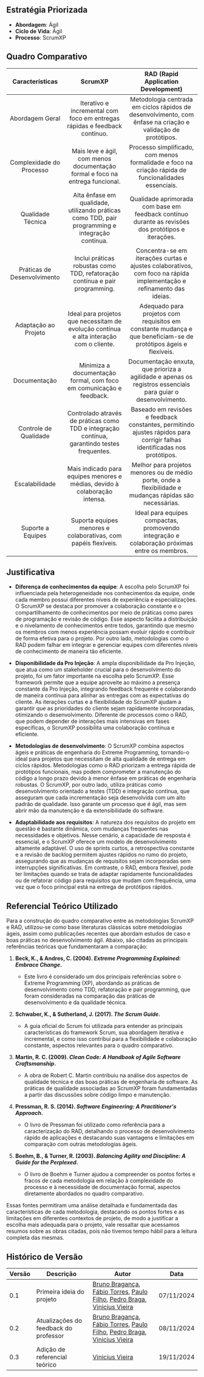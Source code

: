 ## Estratégia Priorizada 

- **Abordagem**: Ágil
- **Ciclo de Vida**: Ágil
- **Processo**: ScrumXP


## Quadro Comparativo

|       Características       |                                             ScrumXP                                             |                                           RAD (Rapid Application Development)                                            |
| :-------------------------: | :---------------------------------------------------------------------------------------------: | :----------------------------------------------------------------------------------------------------------------------: |
|       Abordagem Geral       |            Iterativo e incremental com foco em entregas rápidas e feedback contínuo.            |       Metodologia centrada em ciclos rápidos de desenvolvimento, com ênfase na criação e validação de protótipos.        |
|  Complexidade do Processo   |          Mais leve e ágil, com menos documentação formal e foco na entrega funcional.           |           Processo simplificado, com menos formalidade e foco na criação rápida de funcionalidades essenciais.           |
|      Qualidade Técnica      | Alta ênfase em qualidade, utilizando práticas como TDD, pair programming e integração contínua. |            Qualidade aprimorada com base em feedback contínuo durante as revisões dos protótipos e iterações.            |
| Práticas de Desenvolvimento |           Inclui práticas robustas como TDD, refatoração contínua e pair programming.           |   Concentra-se em iterações curtas e ajustes colaborativos, com foco na rápida implementação e refinamento das ideias.   |
|    Adaptação ao Projeto     |     Ideal para projetos que necessitam de evolução contínua e alta interação com o cliente.     |     Adequado para projetos com requisitos em constante mudança e que beneficiam-se de protótipos ágeis e flexíveis.      |
|        Documentação         |               Minimiza a documentação formal, com foco em comunicação e feedback.               |       Documentação enxuta, que prioriza a agilidade e apenas os registros essenciais para guiar o desenvolvimento.       |
|    Controle de Qualidade    |  Controlado através de práticas como TDD e integração contínua, garantindo testes frequentes.   | Baseado em revisões e feedback constantes, permitindo ajustes rápidos para corrigir falhas identificadas nos protótipos. |
|       Escalabilidade        |           Mais indicado para equipes menores e médias, devido à colaboração intensa.            |         Melhor para projetos menores ou de médio porte, onde a flexibilidade e mudanças rápidas são necessárias.         |
|      Suporte a Equipes      |                 Suporta equipes menores e colaborativas, com papéis flexíveis.                  |               Ideal para equipes compactas, promovendo integração e colaboração próximas entre os membros.               |

## Justificativa

- **Diferença de conhecimentos da equipe**: A escolha pelo ScrumXP foi influenciada pela heterogeneidade nos conhecimentos da equipe, onde cada membro possui diferentes níveis de experiência e especializações. O ScrumXP se destaca por promover a colaboração constante e o compartilhamento de conhecimentos por meio de práticas como pares de programação e revisão de código. Esse aspecto facilita a distribuição e o nivelamento de conhecimentos entre todos, garantindo que mesmo os membros com menos experiência possam evoluir rápido e contribuir de forma efetiva para o projeto. Por outro lado, metodologias como o RAD podem falhar em integrar e gerenciar equipes com diferentes níveis de conhecimento de maneira tão eficiente.

- **Disponibilidade da Pro Injeção**: A ampla disponibilidade da Pro Injeção, que atua como um stakeholder crucial para o desenvolvimento do projeto, foi um fator importante na escolha pelo ScrumXP. Esse framework permite que a equipe aproveite ao máximo a presença constante da Pro Injeção, integrando feedback frequente e colaborando de maneira contínua para alinhar as entregas com as expectativas do cliente. As iterações curtas e a flexibilidade do ScrumXP ajudam a garantir que as prioridades do cliente sejam rapidamente incorporadas, otimizando o desenvolvimento. Diferente de processos como o RAD, que podem depender de interações mais intensivas em fases específicas, o ScrumXP possibilita uma colaboração contínua e eficiente.

- **Metodologias de desenvolvimento**: O ScrumXP combina aspectos ágeis e práticas de engenharia do Extreme Programming, tornando-o ideal para projetos que necessitam de alta qualidade de entrega em ciclos rápidos. Metodologias como o RAD priorizam a entrega rápida de protótipos funcionais, mas podem comprometer a manutenção do código a longo prazo devido à menor ênfase em práticas de engenharia robustas. O ScrumXP, por outro lado, utiliza práticas como desenvolvimento orientado a testes (TDD) e integração contínua, que asseguram que cada incrementação seja desenvolvida com um alto padrão de qualidade. Isso garante um processo que é ágil, mas sem abrir mão da manutenção e da extensibilidade do software.

- **Adaptabilidade aos requisitos**: A natureza dos requisitos do projeto em questão é bastante dinâmica, com mudanças frequentes nas necessidades e objetivos. Nesse cenário, a capacidade de resposta é essencial, e o ScrumXP oferece um modelo de desenvolvimento altamente adaptável. O uso de sprints curtos, a retrospectiva constante e a revisão de backlog permitem ajustes rápidos no rumo do projeto, assegurando que as mudanças de requisitos sejam incorporadas sem interrupções significativas. Em contraste, o RAD, embora flexível, pode ter limitações quando se trata de adaptar rapidamente funcionalidades ou de refatorar código para requisitos que mudam com frequência, uma vez que o foco principal está na entrega de protótipos rápidos.

## Referencial Teórico Utilizado

Para a construção do quadro comparativo entre as metodologias ScrumXP e RAD, utilizou-se como base literaturas clássicas sobre metodologias ágeis, assim como publicações recentes que abordam estudos de caso e boas práticas no desenvolvimento ágil. Abaixo, são citadas as principais referências teóricas que fundamentaram a comparação:

1. **Beck, K., & Andres, C. (2004). *Extreme Programming Explained: Embrace Change*.**
   
      - Este livro é considerado um dos principais referências sobre o Extreme Programming (XP), abordando as práticas de desenvolvimento como TDD, refatoração e pair programming, que foram consideradas na comparação das práticas de desenvolvimento e da qualidade técnica.

2. **Schwaber, K., & Sutherland, J. (2017). *The Scrum Guide*.**
   
      - A guia oficial do Scrum foi utilizada para entender as principais características do framework Scrum, sua abordagem iterativa e incremental, e como isso contribui para a flexibilidade e colaboração constante, aspectos relevantes para o quadro comparativo.

3. **Martin, R. C. (2009). *Clean Code: A Handbook of Agile Software Craftsmanship*.**
   
      - A obra de Robert C. Martin contribuiu na análise dos aspectos de qualidade técnica e das boas práticas de engenharia de software. As práticas de qualidade associadas ao ScrumXP foram fundamentadas a partir das discussões sobre código limpo e manutenção.

4. **Pressman, R. S. (2014). *Software Engineering: A Practitioner's Approach*.**
   
      - O livro de Pressman foi utilizado como referência para a caracterização do RAD, detalhando o processo de desenvolvimento rápido de aplicações e destacando suas vantagens e limitações em comparação com outras metodologias ágeis.

5. **Boehm, B., & Turner, R. (2003). *Balancing Agility and Discipline: A Guide for the Perplexed*.**
   
      - O livro de Boehm e Turner ajudou a compreender os pontos fortes e fracos de cada metodologia em relação à complexidade do processo e à necessidade de documentação formal, aspectos diretamente abordados no quadro comparativo.

Essas fontes permitiram uma análise detalhada e fundamentada das características de cada metodologia, destacando os pontos fortes e as limitações em diferentes contextos de projeto, de modo a justificar a escolha mais adequada para o projeto, vale ressaltar que acessamos resumos sobre as obras citadas, pois não tivemos tempo hábil para a leitura completa das mesmas.


## Histórico de Versão


| Versão | Descrição                             | Autor                                                                                                                                                                                                                                           | Data       |
| ------ | ------------------------------------- | ----------------------------------------------------------------------------------------------------------------------------------------------------------------------------------------------------------------------------------------------- | ---------- |
| 0.1    | Primeira ideia do projeto             | [Bruno Bragança](http://github.com/BrunoBReis), [Fábio Torres](http://github.com/fabioaletorres), [Paulo Filho](http://github.com/PauloFilho2), [Pedro Braga](http://github.com/Stain19), [Vinicius Vieira](http://github.com/viniciusvieira00) | 07/11/2024 |
| 0.2    | Atualizações do feedback do professor | [Bruno Bragança](http://github.com/BrunoBReis), [Fábio Torres](http://github.com/fabioaletorres), [Paulo Filho](http://github.com/PauloFilho2), [Pedro Braga](http://github.com/Stain19), [Vinicius Vieira](http://github.com/viniciusvieira00) | 08/11/2024 |
| 0.3    | Adição de referencial teórico         | [Vinicius Vieira](http://github.com/viniciusvieira00)                                                                                                                                                                                           | 19/11/2024 |